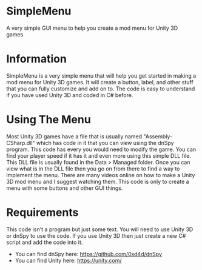 # SimpleMenu
A very simple GUI menu to help you create a mod menu for Unity 3D games.

# Information
SimpleMenu is a very simple menu that will help you get started in making a mod menu for Unity 3D games. It will create a button, label, and other stuff that you can fully customize and add on to. The code is easy to understand if you have used Unity 3D and coded in C# before.

# Using The Menu
Most Unity 3D games have a file that is usually named "Assembly-CSharp.dll" which has code in it that you can view using the dnSpy program. This code has every you would need to modify the game. You can find your player speed if it has it and even more using this simple DLL file. This DLL file is usually found in the Data > Managed folder. Once you can view what is in the DLL file then you go on from there to find a way to implement the menu. There are many videos online on how to make a Unity 3D mod menu and I suggest watching them. This code is only to create a menu with some buttons and other GUI things.

# Requirements
This code isn't a program but just some text. You will need to use Unity 3D or dnSpy to use the code. If you use Unity 3D then just create a new C# script and add the code into it.

- You can find dnSpy here: https://github.com/0xd4d/dnSpy
- You can find Unity here: https://unity.com/
